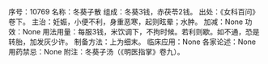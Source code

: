 序号：10769
名称：冬葵子散
组成：冬葵3钱，赤茯苓2钱。
出处：《女科百问》卷下。
主治：妊娠，小便不利，身重恶寒，起则眩晕；水肿。
加减：None
功效：None
用法用量：每服3钱，米饮调下，不拘时候。若利则歇。如不通，恐是转胎，加发灰少许。
制备方法：上为细末。
临床应用：None
各家论述：None
用药禁忌：None
附注：冬葵子汤（《明医指掌》卷九）。
